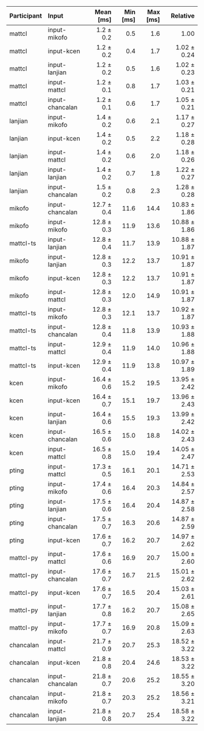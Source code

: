 | Participant | Input | Mean [ms] | Min [ms] | Max [ms] | Relative |
|:---|:---|---:|---:|---:|---:|
| mattcl | input-mikofo | 1.2 ± 0.2 | 0.5 | 1.6 | 1.00 |
| mattcl | input-kcen | 1.2 ± 0.2 | 0.4 | 1.7 | 1.02 ± 0.24 |
| mattcl | input-lanjian | 1.2 ± 0.2 | 0.5 | 1.6 | 1.02 ± 0.23 |
| mattcl | input-mattcl | 1.2 ± 0.1 | 0.8 | 1.7 | 1.03 ± 0.21 |
| mattcl | input-chancalan | 1.2 ± 0.1 | 0.6 | 1.7 | 1.05 ± 0.21 |
| lanjian | input-mikofo | 1.4 ± 0.2 | 0.6 | 2.1 | 1.17 ± 0.27 |
| lanjian | input-kcen | 1.4 ± 0.2 | 0.5 | 2.2 | 1.18 ± 0.28 |
| lanjian | input-mattcl | 1.4 ± 0.2 | 0.6 | 2.0 | 1.18 ± 0.26 |
| lanjian | input-lanjian | 1.4 ± 0.2 | 0.7 | 1.8 | 1.22 ± 0.27 |
| lanjian | input-chancalan | 1.5 ± 0.2 | 0.8 | 2.3 | 1.28 ± 0.28 |
| mikofo | input-chancalan | 12.7 ± 0.4 | 11.6 | 14.4 | 10.83 ± 1.86 |
| mikofo | input-mikofo | 12.8 ± 0.3 | 11.9 | 13.6 | 10.88 ± 1.86 |
| mattcl-ts | input-lanjian | 12.8 ± 0.4 | 11.7 | 13.9 | 10.88 ± 1.87 |
| mikofo | input-lanjian | 12.8 ± 0.3 | 12.2 | 13.7 | 10.91 ± 1.87 |
| mikofo | input-kcen | 12.8 ± 0.3 | 12.2 | 13.7 | 10.91 ± 1.87 |
| mikofo | input-mattcl | 12.8 ± 0.3 | 12.0 | 14.9 | 10.91 ± 1.87 |
| mattcl-ts | input-mikofo | 12.8 ± 0.3 | 12.1 | 13.7 | 10.92 ± 1.87 |
| mattcl-ts | input-chancalan | 12.8 ± 0.4 | 11.8 | 13.9 | 10.93 ± 1.88 |
| mattcl-ts | input-mattcl | 12.9 ± 0.4 | 11.9 | 14.0 | 10.96 ± 1.88 |
| mattcl-ts | input-kcen | 12.9 ± 0.4 | 11.9 | 13.8 | 10.97 ± 1.89 |
| kcen | input-mikofo | 16.4 ± 0.6 | 15.2 | 19.5 | 13.95 ± 2.42 |
| kcen | input-kcen | 16.4 ± 0.7 | 15.1 | 19.7 | 13.96 ± 2.43 |
| kcen | input-lanjian | 16.4 ± 0.6 | 15.5 | 19.3 | 13.99 ± 2.42 |
| kcen | input-chancalan | 16.5 ± 0.6 | 15.0 | 18.8 | 14.02 ± 2.43 |
| kcen | input-mattcl | 16.5 ± 0.8 | 15.0 | 19.4 | 14.05 ± 2.47 |
| pting | input-mattcl | 17.3 ± 0.5 | 16.1 | 20.1 | 14.71 ± 2.53 |
| pting | input-mikofo | 17.4 ± 0.6 | 16.4 | 20.3 | 14.84 ± 2.57 |
| pting | input-lanjian | 17.5 ± 0.6 | 16.4 | 20.4 | 14.87 ± 2.58 |
| pting | input-chancalan | 17.5 ± 0.7 | 16.3 | 20.6 | 14.87 ± 2.59 |
| pting | input-kcen | 17.6 ± 0.7 | 16.2 | 20.7 | 14.97 ± 2.62 |
| mattcl-py | input-mattcl | 17.6 ± 0.6 | 16.9 | 20.7 | 15.00 ± 2.60 |
| mattcl-py | input-chancalan | 17.6 ± 0.7 | 16.7 | 21.5 | 15.01 ± 2.62 |
| mattcl-py | input-kcen | 17.6 ± 0.7 | 16.5 | 20.4 | 15.03 ± 2.61 |
| mattcl-py | input-lanjian | 17.7 ± 0.8 | 16.2 | 20.7 | 15.08 ± 2.65 |
| mattcl-py | input-mikofo | 17.7 ± 0.7 | 16.9 | 20.8 | 15.09 ± 2.63 |
| chancalan | input-mattcl | 21.7 ± 0.9 | 20.7 | 25.3 | 18.52 ± 3.22 |
| chancalan | input-kcen | 21.8 ± 0.8 | 20.4 | 24.6 | 18.53 ± 3.22 |
| chancalan | input-chancalan | 21.8 ± 0.7 | 20.6 | 25.2 | 18.55 ± 3.20 |
| chancalan | input-mikofo | 21.8 ± 0.7 | 20.3 | 25.2 | 18.56 ± 3.21 |
| chancalan | input-lanjian | 21.8 ± 0.8 | 20.7 | 25.4 | 18.58 ± 3.22 |
